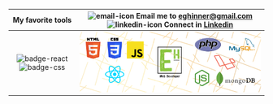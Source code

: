 | My favorite tools |![email-icon][] Email me to [eghinner@gmail.com][] ![linkedin-icon][] Connect in [Linkedin][]
| :---: | :---:
| ![badge-react][] ![badge-css] | ![banner][]


[pic]: https://avatars.githubusercontent.com/u/71513679?v=4
[email-icon]: https://img.icons8.com/color/48/000000/message-squared.png
[eghinner@gmail.com]: mailto:eghinner@gmail.com
[linkedin-icon]: https://img.icons8.com/color/48/000000/linkedin.png
[Linkedin]: https://www.linkedin.com/in/eghinner
[github-icon]: https://img.icons8.com/color/48/000000/github--v1.png
[GitHub]: https://github.com/Eghinner
[badge-react]: https://img.shields.io/badge/React-16+-61DAFB?style=for-the-badge&logo=react
[badge-css]: https://img.shields.io/badge/style-CSS-1572B6?style=for-the-badge&logo=css3
[banner]: docs/Banner-EghinnerDev.png
